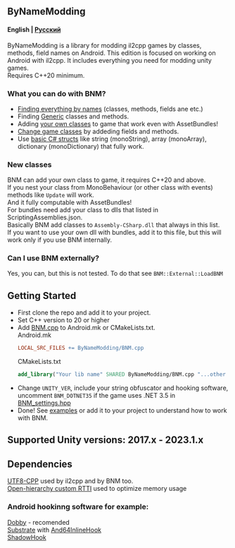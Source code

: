 ## ByNameModding
#### English | [Русский](https://github.com/ByNameModding/BNM-Android/tree/RU-master)
ByNameModding is a library for modding il2cpp games by classes, methods, field names on Android. This edition is focused on working on Android with il2cpp. It includes everything you need for modding unity games.<br>
Requires C++20 minimum.

### What you can do with BNM?
+ [Finding everything by names](Examples/01_Basics.cpp) (classes, methods, fields ane etc.)
+ Finding [Generic](Examples/04_Generic.cpp) classes and methods.
+ Adding [your own classes](Examples/03_NewOrModClasses.cpp) to game that work even with AssetBundles!
+ [Change game classes](Examples/03_NewOrModClasses.cpp) by addeding fields and methods.
+ Use [basic C# structs](Examples/02_OtherStructures.cpp) like string (monoString), array (monoArray), dictionary (monoDictionary) that fully work.

### New classes
BNM can add your own class to game, it requires C++20 and above.<br>
If you nest your class from MonoBehaviour (or other class with events) methods like `Update` will work.<br>
And it fully computable with AssetBundles!<br>
For bundles need add your class to dlls that listed in ScriptingAssemblies.json.<br>
Basically BNM add classes to `Assembly-CSharp.dll` that always in this list.<br>
If you want to use your own dll with bundles, add it to this file, but this will work only if you use BNM internally.<br>

### Can I use BNM externally?
Yes, you can, but this is not tested. To do that see `BNM::External::LoadBNM`

## Getting Started
+ First clone the repo and add it to your project.
+ Set C++ version to 20 or higher
+ Add [BNM.cpp](ByNameModding/BNM.cpp) to Android.mk or CMakeLists.txt.<br>
    Android.mk
    ```mk
    LOCAL_SRC_FILES += ByNameModding/BNM.cpp
    ```
    CMakeLists.txt
    ```cmake
    add_library("Your lib name" SHARED ByNameModding/BNM.cpp "...other cpp files")
    ```
+ Change `UNITY_VER`, include your string obfuscator and hooking software, uncomment `BNM_DOTNET35` if the game uses .NET 3.5 in [BNM_settings.hpp](ByNameModding/BNM_settings.hpp)
+ Done! See [examples](Examples) or add it to your project to understand how to work with BNM.

## Supported Unity versions: 2017.x - 2023.1.x

## Dependencies
[UTF8-CPP](https://github.com/nemtrif/utfcpp) used by il2cpp and by BNM too.<br>
[Open-hierarchy custom RTTI](https://github.com/royvandam/rtti/tree/cf0dee6fb3999573f45b0726a8d5739022e3dacf) used to optimize memory usage
### Android hookinng software for example:
[Dobby](https://github.com/jmpews/Dobby) - recomended<br>
[Substrate](https://github.com/jbro129/Unity-Substrate-Hook-Android/tree/master/C%2B%2B/Substrate) with [And64InlineHook](https://github.com/Rprop/And64InlineHook)<br>
[ShadowHook](https://github.com/bytedance/android-inline-hook)